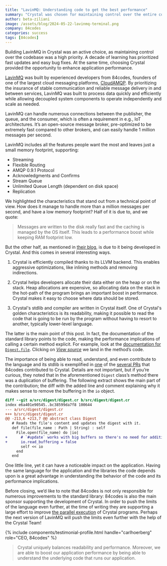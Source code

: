 ```yaml
---
title: "LavinMQ: Understanding code to get the best performance"
summary: "Crystal was chosen for maintaining control over the entire codebase."
author: beta-ziliani
image: /assets/blog/2024-05-22-lavinmq-terminal.png
company: 84codes
categories: success
tags: [84codes]
---
```


Building LavinMQ in Crystal was an active choice, as maintaining control over the codebase was a high priority. A decade of learning has prioritized fast updates and easy bug fixes. At the same time, choosing Crystal provided the opportunity to enhance application performance.

[LavinMQ](https://lavinmq.com/) was built by experienced developers from 84codes, founders of one of the largest cloud messaging platforms, [CloudAMQP](https://www.cloudamqp.com/). By prioritizing the insurance of stable communication and reliable message delivery in and between services, LavinMQ was built to process data quickly and efficiently while allowing decoupled system components to operate independently and scale as needed.

LavinMQ can handle numerous connections between the publisher, the queue, and the consumer, which is often a requirement in e.g., IoT architectures. It’s an open-source message broker, pre-optimized to be extremely fast compared to other brokers, and can easily handle 1 million messages per second.

LavinMQ includes all the features people want the most and leaves just a small memory footprint, supporting:

- Streaming
- Flexible Routing
- AMQP 0.9.1 Protocol
- Acknowledgments and Confirms
- Stream Queue
- Unlimited Queue Length (dependent on disk space)
- Replication

We highlighted the characteristics that stand out from a technical point of view. How does it manage to handle more than a million messages per second, and have a low memory footprint? Half of it is due to, and we quote:

> Messages are written to the disk really fast and the caching is managed by the OS itself. This leads to a performance boost while keeping RAM footprint low.

But the other half, as mentioned in [their blog](https://lavinmq.com/blog/crystal-clear-message-brokering), is due to it being developed in Crystal. And this comes in several interesting ways.

1. Crystal is efficiently compiled thanks to its LLVM backend. This enables aggressive optimizations, like inlining methods and removing indirections.

2. Crystal helps developers allocate their data either on the heap or on the stack. Heap allocations are expensive, so allocating data on the stack in the hot-path of the program brings an important boost in performance. Crystal makes it easy to choose where data should be stored.

3. Crystal's stdlib and compiler are written in Crystal itself. One of Crystal's golden characteristics is its readability, making it possible to read the code that is going to be run by the program without having to resort to another, typically lower-level  language.

The latter is the main point of this post. In fact, the documentation of the standard library points to the code, making the performance implications of calling a certain method explicit. For example, look at the [documentation for `Digest.file`](https://crystal-lang.org/api/1.12.1/Digest.html#file%28file_name%3APath%7CString%29%3Aself-instance-method). Clicking on [_View source_](https://github.com/crystal-lang/crystal/blob/4cea10199/src/digest/digest.cr#L214) we land in the method’s code.

The importance of being able to read, understand, and even contribute to the language and its stdlib is exemplified in [one](https://github.com/crystal-lang/crystal/pull/13780) of the [several PRs](https://github.com/crystal-lang/crystal/pulls?q=is%3Apr+author%3Acarlhoerberg+) that 84codes contributed to Crystal. Details are not important, but if you’re curious, they noted that in the aforementioned `Digest` class’s method there was a duplication of buffering. The following extract shows the main part of the contribution; the diff with the added line and comment explaining why it makes sense to remove the buffering in the `io` object.

```diff
diff --git a/src/digest/digest.cr b/src/digest/digest.cr
index e6a401e90545..bc38599da7f8 100644
--- a/src/digest/digest.cr
+++ b/src/digest/digest.cr
@@ -213,6 +213,7 @@ abstract class Digest
   # Reads the file's content and updates the digest with it.
   def file(file_name : Path | String) : self
     File.open(file_name) do |io|
+      # `#update` works with big buffers so there's no need for additional read buffering in the file
+      io.read_buffering = false
       self << io
     end
   end
```

One little line, yet it can have a noticeable impact on the application. Having the same language for the application and the libraries the code depends upon is a great advantage in understanding the behavior of the code and its performance implications.

Before closing, we’d like to note that 84codes is not only responsible for numerous improvements to the standard library: 84codes is also the main sponsor supporting the development of Crystal. In order to push the limits of the language even further, at the time of writing they are supporting a large effort to improve [the parallel execution](https://crystal-lang.org/2024/02/09/84codes-manas-mt/) of Crystal programs. Perhaps the next version of LavinMQ will push the limits even further with the help of the Crystal Team!

{% include components/testimonial-profile.html handle="carlhoerberg" role="CEO, 84codes" %}

> Crystal uniquely balances readability and performance. Moreover, we are able to boost our application performance by being able to understand the underlying code that runs our application.
